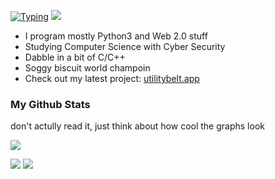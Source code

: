 <a href="https://github.com/claw1200"><img src="https://readme-typing-svg.demolab.com?font=Biryani&weight=600&size=43&duration=2000&pause=100&color=FFA93C&multiline=true&repeat=false&width=1000&height=130&lines=hey%2C+i'm+claw+%F0%9F%91%8B;i+write+code+sometimes" alt="Typing" /></a>
<a href="https://github.com/claw1200">
    <img src="https://github-stats-alpha.vercel.app/api?username=claw1200&cc=22272e&tc=FFA93CFF&ic=fff&bc=0000t">
</a>

- I program mostly Python3 and Web 2.0 stuff
- Studying Computer Science with Cyber Security
- Dabble in a bit of C/C++
- Soggy biscuit world champoin
- Check out my latest project: [utilitybelt.app](https://utilitybelt.app)

### My Github Stats

don't actully read it, just think about how cool the graphs look

![](http://github-profile-summary-cards.vercel.app/api/cards/profile-details?username=claw1200&theme=slateorange) 

![](http://github-profile-summary-cards.vercel.app/api/cards/repos-per-language?username=claw1200&theme=slateorange)
![](http://github-profile-summary-cards.vercel.app/api/cards/productive-time?username=claw1200&theme=slateorange&utcOffset=0)
